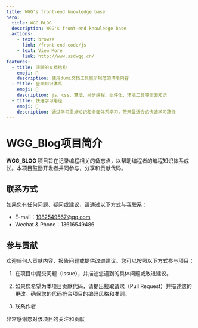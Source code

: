 ```yaml
---
title: WGG's front-end knowledge base
hero:
  title: WGG BLOG
  description: WGG's front-end knowledge base
  actions:
    - text: browse
      link: /front-end-code/js
    - text: View More
      link: http://www.ssdwgg.cn/
features:
  - title: 清晰的文档结构
    emoji: 👾
    description: 使用dumi文档工具展示规范的清晰内容
  - title: 全面知识体系
    emoji: 🌈
    description: js、css、算法、异步编程、组件化、环境工具等全面知识
  - title: 快速学习路径
    emoji: 🚀
    description: 通过学习重点知识和全面体系学习，带来最适合的快速学习路径
---
```


# WGG_Blog项目简介
  <div>
      <strong>WGG_BLOG</strong> 项目旨在记录编程相关的备忘点，以帮助编程者的编程知识体系成长。本项目鼓励开发者共同参与，分享和贡献代码。
  </div>

## 联系方式

如果您有任何问题、疑问或建议，请通过以下方式与我联系：

- E-mail：1982549567@qq.com
- Wechat & Phone：13616549486
## 参与贡献

欢迎任何人贡献内容、报告问题或提供改进建议。您可以按照以下方式参与项目：

1. 在项目中提交问题（Issue），并描述您遇到的具体问题或改进建议。

2. 如果您希望为本项目贡献代码，请提出拉取请求（Pull Request）并描述您的更改。确保您的代码符合项目的编码风格和准则。

3. 联系作者

非常感谢您对该项目的关注和贡献
